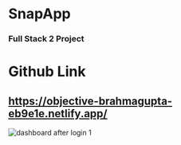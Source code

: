 # SnapApp

### Full Stack 2 Project

# Github Link
## https://objective-brahmagupta-eb9e1e.netlify.app/

![dashboard after login 1](https://user-images.githubusercontent.com/53690261/117597649-a6029d80-b163-11eb-9858-e18fa7b17ad1.PNG)
